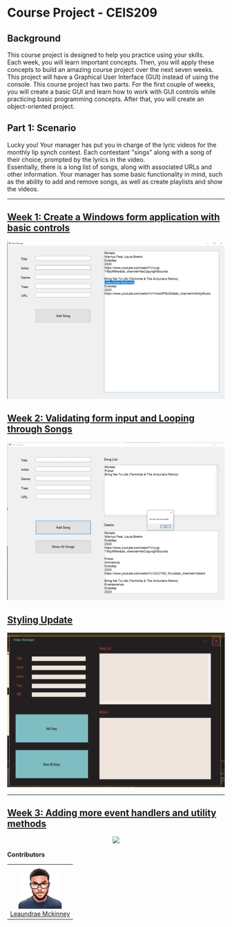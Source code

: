 # Course Project - CEIS209

## Background
This course project is designed to help you practice using your skills.  
Each week, you will learn important concepts.  Then, you will apply these concepts 
to build an amazing course project over the next seven weeks. This project 
will have a Graphical User Interface (GUI) instead of using the console. This course 
project has two parts. For the first couple of weeks, you will create a basic GUI and 
learn how to work with GUI controls while practicing basic programming concepts. 
After that, you will create an object-oriented project.  

## Part 1: Scenario
Lucky you!  Your manager has put you in charge of the lyric videos for the monthly lip synch contest. 
Each contestant "sings" along with a song of their choice, prompted by the lyrics in the video.  
Essentially, there is a long list of songs, along with associated URLs and other information. 
Your manager has some basic functionality in mind, such as the ability to add and remove songs, as 
well as create playlists and show the videos.  

<hr>

## <u>Week 1: Create a Windows form application with basic controls</u>

<p align='center'>
    <img src=public/img/mainForm.png />
</p>

## <u>Week 2: Validating form input and Looping through Songs</u>

<p align='center'>
    <img src=public/img/mainForm_2.png />
</p>

## <u>Styling Update</u>
   
<p align='center'>
    <img src=public/img/post_styling.gif />
</p>
<hr>

## <u>Week 3: Adding more event handlers and utility methods</u>

<p align="center">
    <img src=public/img/week_3.gif></img>
</p>

**Contributors**
<table align="center">
    <tr>
        <td align="center">
            <img src=public/img/Leaundrae.png width="100px">
            <br/>
            <a href="https://www.linkedin.com/in/leaundrae-mckinney/" alt="Leaundrae Mckinney">Leaundrae Mckinney</a>
        </td>
    </tr>
</table>
